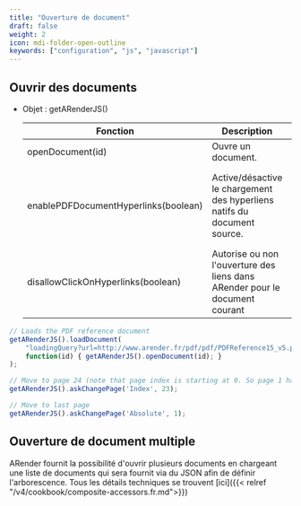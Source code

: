 ```yaml
---
title: "Ouverture de document"
draft: false
weight: 2
icon: mdi-folder-open-outline
keywords: ["configuration", "js", "javascript"]
---
```


## Ouvrir des documents

- Objet : getARenderJS()

    | Fonction                             | Description                                                                                                                                                                                        | Arguments                                                                                                                                                                 |
    | ------------------------------------ | -------------------------------------------------------------------------------------------------------------------------------------------------------------------------------------------------- | ------------------------------------------------------------------------------------------------------------------------------------------------------------------------- |
    | openDocument(id)                     | Ouvre un document.                                                                                                                                                                                 | **id :** l'id d'ARender                                                                                                                                                   | 
    | enablePDFDocumentHyperlinks(boolean) | Active/désactive le chargement des hyperliens natifs du document source.                                                                                                                          | **boolean :** charge les hyperliens si vrai, ne charge pas(décharge) sinon.                                                                                               |
    | disallowClickOnHyperlinks(boolean)   | Autorise ou non l'ouverture des liens dans ARender pour le document courant                                                                                                                        | **boolean :** bloque la gestion des clique si vrai, l'autorise sinon.                                                                                                   |


```js
// Loads the PDF reference document
getARenderJS().loadDocument(
    "loadingQuery?url=http://www.arender.fr/pdf/pdf/PDFReference15_v5.pdf",
    function(id) { getARenderJS().openDocument(id); }
);

// Move to page 24 (note that page index is starting at 0. So page 1 has index 0)
getARenderJS().askChangePage('Index', 23);

// Move to last page
getARenderJS().askChangePage('Absolute', 1);
```


## Ouverture de document multiple

ARender fournit la possibilité d'ouvrir plusieurs documents en chargeant une liste de documents qui sera fournit via du JSON afin de définir l'arborescence. Tous les détails techniques se trouvent [ici]({{< relref "/v4/cookbook/composite-accessors.fr.md">}})